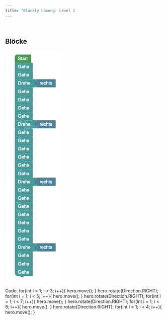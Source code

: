 ```yaml
---
title: "Blockly Lösung: Level 1 
---
```

​
## Blöcke
![solution](doc/produs_unterlagen/solution/blockly/img/loesung_level_1.png)

Code:
for(int i = 1; i < 3; i++){
    hero.move();
}
hero.rotate(Direction.RIGHT);
for(int i = 1; i < 5; i++){
    hero.move();
}
hero.rotate(Direction.RIGHT);
for(int i = 1; i < 7; i++){
    hero.move();
}
hero.rotate(Direction.RIGHT);
for(int i = 1; i < 8; i++){
    hero.move();
}
hero.rotate(Direction.RIGHT);
for(int i = 1; i < 4; i++){
    hero.move();
}